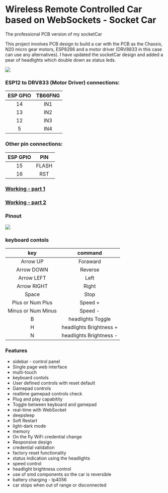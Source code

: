 # Wireless Remote Controlled Car based on WebSockets - Socket Car  
The professional PCB version of my socketCar

This project involves PCB design to build a car with the PCB as the Chassis, N20 micro gear motors, ESP8266 and a motor driver (DRV8833 in this case can use any alternatives).
I have updated the socketCar design and added a pear of headlights which double down as status leds.

<img src="https://raw.githubusercontent.com/Prateek7805/Wireless_Remote_Controlled_Car_based_on_Websockets/main/2.JPG" max-width='350' height='auto'/>
 
### ESP12 to DRV833 (Motor Driver) connections:
| ESP GPIO  | TB66FNG  |
|:---------:|:--------:|
| 14        | IN1      |
| 13        | IN2      |
| 12        | IN3      |            
| 5         | IN4      |


### Other pin connections:
| ESP GPIO  | PIN      |
|:---------:|:--------:|
| 15        | FLASH    |
| 16        | RST      |

### [ Working - part 1](https://www.instagram.com/p/CWa1VD3lScI/) 
### [ Working - part 2](https://www.instagram.com/p/CWd5ZtoFdUe/) 
  
### Pinout ###
<img src="https://raw.githubusercontent.com/Prateek7805/Wireless_Remote_Controlled_Car_based_on_Websockets/main/pinout.JPG" max-width='250' height='auto'/>

### keyboard contols
| key                | command                 |
|:------------------:|:-----------------------:|
| Arrow UP           | Foraward                |
| Arrow DOWN         | Reverse                 |
| Arrow LEFT         | Left                    |
| Arrow RIGHT        | Right                   |
| Space              | Stop                    |
| Plus or Num Plus   | Speed +                 |
| Minus or Num Minus | Speed -                 |
| B                  | headlights Toggle       |
| H                  | headlights Brightness + |
| N                  | headlights Brightness - |

### Features 
* sidebar - control panel
* Single page web interface
* multi-touch
* keyboard contols
* User defined controls with reset default
* Gamepad controls 
* realtime gamepad controls check
* Plug and play capabitity
* Toggle between keyboard and gamepad
* real-time with WebSocket
* deepsleep
* Soft Restart
* light-dark mode
* memory
* On the fly WiFi credential change
* Responsive design
* credential validation 
* factory reset functionality
* status indication using the headlights
* speed control
* headlight brightness control
* use of smd components so the car is reversible
* battery charging - tp4056
* car stops when out of range or disconnected
